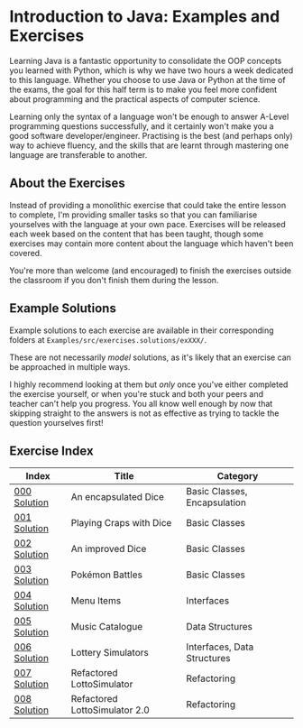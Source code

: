 # Introduction to Java: Examples and Exercises

Learning Java is a fantastic opportunity to consolidate the OOP concepts you learned with Python, which is why we have two hours a week dedicated to this language. Whether you choose to use Java or Python at the time of the exams, the goal for this half term is to make you feel more confident about programming and the practical aspects of computer science.

Learning only the syntax of a language won't be enough to answer A-Level programming questions successfully, and it certainly won't make you a good software developer/engineer. Practising is the best (and perhaps only) way to achieve fluency, and the skills that are learnt through mastering one language are transferable to another. 

## About the Exercises

Instead of providing a monolithic exercise that could take the entire lesson to complete, I'm providing smaller tasks so that you can familiarise yourselves with the language at your own pace. Exercises will be released each week based on the content that has been taught, though some exercises may contain more content about the language which haven't been covered.

You're more than welcome (and encouraged) to finish the exercises outside the classroom if you don't finish them during the lesson.

## Example Solutions

Example solutions to each exercise are available in their corresponding folders at `Examples/src/exercises.solutions/exXXX/`.

These are not necessarily _model_ solutions, as it's likely that an exercise can be approached in multiple ways.

I highly recommend looking at them but _only_ once you've either completed the exercise yourself, or when you're stuck and both your peers and teacher can't help you progress. You all know well enough by now that skipping straight to the answers is not as effective as trying to tackle the question yourselves first!

## Exercise Index

| Index                                                                                                                                                                                                 | Title                          | Category                     |
|-------------------------------------------------------------------------------------------------------------------------------------------------------------------------------------------------------|--------------------------------|------------------------------|
| [000](https://github.com/gordonl0811/IntroductionToJava/blob/main/Exercises/000.md)  [Solution](https://github.com/gordonl0811/IntroductionToJava/tree/main/Examples/src/exercises/solutions/ex000)   | An encapsulated Dice           | Basic Classes, Encapsulation |
| [001](https://github.com/gordonl0811/IntroductionToJava/blob/main/Exercises/001.md)  [Solution](https://github.com/gordonl0811/IntroductionToJava/tree/main/Examples/src/exercises/solutions/ex001)   | Playing Craps with Dice        | Basic Classes                |
| [002](https://github.com/gordonl0811/IntroductionToJava/blob/main/Exercises/002.md)   [Solution](https://github.com/gordonl0811/IntroductionToJava/tree/main/Examples/src/exercises/solutions/ex002)  | An improved Dice               | Basic Classes                |
| [003](https://github.com/gordonl0811/IntroductionToJava/blob/main/Exercises/003.md)   [Solution](https://github.com/gordonl0811/IntroductionToJava/tree/main/Examples/src/exercises/solutions/ex003)  | Pokémon Battles                | Basic Classes                |
| [004](https://github.com/gordonl0811/IntroductionToJava/blob/main/Exercises/004.md)   [Solution](https://github.com/gordonl0811/IntroductionToJava/tree/main/Examples/src/exercises/solutions/ex004)  | Menu Items                     | Interfaces                   |
| [005](https://github.com/gordonl0811/IntroductionToJava/blob/main/Exercises/005.md)  [Solution](https://github.com/gordonl0811/IntroductionToJava/tree/main/Examples/src/exercises/solutions/ex005)   | Music Catalogue                | Data Structures              |
| [006](https://github.com/gordonl0811/IntroductionToJava/blob/main/Exercises/006.md)  [Solution](https://github.com/gordonl0811/IntroductionToJava/tree/main/Examples/src/exercises/solutions/ex006)   | Lottery Simulators             | Interfaces, Data Structures  |
| [007](https://github.com/gordonl0811/IntroductionToJava/blob/main/Exercises/007.md)  [Solution](https://github.com/gordonl0811/IntroductionToJava/tree/main/Examples/src/exercises/solutions/ex007)   | Refactored LottoSimulator      | Refactoring                  |
| [008](https://github.com/gordonl0811/IntroductionToJava/blob/main/Exercises/008.md)  [Solution](https://github.com/gordonl0811/IntroductionToJava/tree/main/Examples/src/exercises/solutions/ex008)   | Refactored LottoSimulator 2.0  | Refactoring                  |
